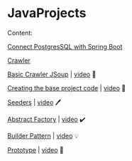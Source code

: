 # JavaProjects

Content: 

[Connect PostgresSQL with Spring Boot](https://gitlab.com/javaprojects595925/backend_todo/-/tree/v0.0.2/demo?ref_type=heads)

[Crawler](https://github.com/libialany/friendly-crawler)

[Basic Crawler JSoup](https://gitlab.com/javaprojects595925/web-crawler/-/tree/v0.0.0?ref_type=heads) | [video](https://youtu.be/0yn9A2tMKhQ) 👣

[Creating the base project code](https://gitlab.com/javaprojects595925/fullstackapp/-/tree/v0.0.0?ref_type=heads) | [video](https://youtu.be/Imy9SzdZmTs) 🤩

[Seeders](https://gitlab.com/javaprojects595925/fullstackapp/-/tree/v0.0.1?ref_type=heads) | [video](https://youtu.be/bQcCQzEW1ZY) 🖊️

[Abstract Factory](https://gitlab.com/javaprojects595925/creationaldesignpatterns/-/tree/AbstractFactory) | [video](https://youtu.be/C_YxxGzEV-s) ✔️

[Builder Pattern](https://gitlab.com/javaprojects595925/creationaldesignpatterns/-/tree/Builder?ref_type=heads) | [video](https://youtu.be/R1GdULHnm0U) 💡

[Prototype](https://gitlab.com/javaprojects595925/creationaldesignpatterns/-/tree/Prototype?ref_type=heads) | [video](https://youtu.be/OkCQxRrgdpQ) 🌱
